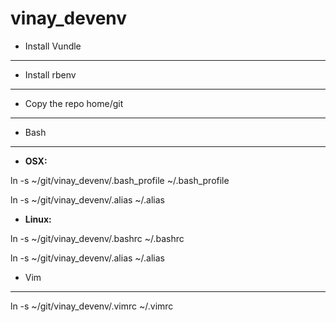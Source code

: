 vinay_devenv
============

* Install Vundle
----------------

* Install rbenv
---------------

* Copy the repo home/git
------------------------


* Bash
------
* **OSX:**

ln -s ~/git/vinay_devenv/.bash_profile ~/.bash_profile

ln -s ~/git/vinay_devenv/.alias ~/.alias

* **Linux:**

ln -s ~/git/vinay_devenv/.bashrc ~/.bashrc

ln -s ~/git/vinay_devenv/.alias ~/.alias

* Vim
-----
ln -s ~/git/vinay_devenv/.vimrc ~/.vimrc
